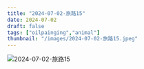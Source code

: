 ```yaml
---
title: "2024-07-02-旅路15"
date: 2024-07-02
draft: false
tags: ["oilpainging","animal"]
thumbnail: "/images/2024-07-02-旅路15.jpeg"
---
```


![2024-07-02-旅路15](/images/2024-07-02-旅路15.jpeg)
